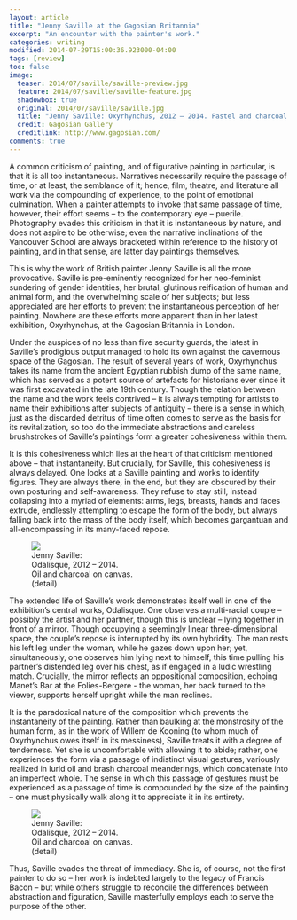 ```yaml
---
layout: article
title: "Jenny Saville at the Gagosian Britannia"
excerpt: "An encounter with the painter's work."
categories: writing
modified: 2014-07-29T15:00:36.923000-04:00
tags: [review]
toc: false
image:
  teaser: 2014/07/saville/saville-preview.jpg
  feature: 2014/07/saville/saville-feature.jpg
  shadowbox: true
  original: 2014/07/saville/saville.jpg
  title: "Jenny Saville: Oxyrhynchus, 2012 – 2014. Pastel and charcoal on canvas."
  credit: Gagosian Gallery
  creditlink: http://www.gagosian.com/
comments: true
---
```



A common criticism of painting, and of figurative painting in particular, is that it is all too instantaneous. Narratives necessarily require the passage of time, or at least, the semblance of it; hence, film, theatre, and literature all work via the compounding of experience, to the point of emotional culmination. When a painter attempts to invoke that same passage of time, however, their effort seems – to the contemporary eye – puerile. Photography evades this criticism in that it is instantaneous by nature, and does not aspire to be otherwise; even the narrative inclinations of the Vancouver School are always bracketed within reference to the history of painting, and in that sense, are latter day paintings themselves.

This is why the work of British painter Jenny Saville is all the more provocative. Saville is pre-eminently recognized for her neo-feminist sundering of gender identities, her brutal, glutinous reification of human and animal form, and the overwhelming scale of her subjects; but less appreciated are her efforts to prevent the instantaneous perception of her painting. Nowhere are these efforts more apparent than in her latest exhibition, Oxyrhynchus, at the Gagosian Britannia in London.

Under the auspices of no less than five security guards, the latest in Saville’s prodigious output managed to hold its own against the cavernous space of the Gagosian. The result of several years of work, Oxyrhynchus takes its name from the ancient Egyptian rubbish dump of the same name, which has served as a potent source of artefacts for historians ever since it was first excavated in the late 19th century. Though the relation between the name and the work feels contrived – it is always tempting for artists to name their exhibitions after subjects of antiquity – there is a sense in which, just as the discarded detritus of time often comes to serve as the basis for its revitalization, so too do the immediate abstractions and careless brushstrokes of Saville’s paintings form a greater cohesiveness within them.

It is this cohesiveness which lies at the heart of that criticism mentioned above – that instantaneity. But crucially, for Saville, this cohesiveness is always delayed. One looks at a Saville painting and works to identify figures. They are always there, in the end, but they are obscured by their own posturing and self-awareness. They refuse to stay still, instead collapsing into a myriad of elements: arms, legs, breasts, hands and faces extrude, endlessly attempting to escape the form of the body, but always falling back into the mass of the body itself, which becomes gargantuan and all-encompassing in its many-faced repose.

<figure>
  <a href="http://upload.wikimedia.org/wikipedia/commons/0/0d/Edouard_Manet%2C_A_Bar_at_the_Folies-Berg%C3%A8re.jpg" rel="shadowbox" title="Jenny Saville: Odalisque, 2012 – 2014. Oil and charcoal on canvas."><img src="{{site.url}}/images/2014/07/saville/manet-teaser.jpg"></a>
  <figcaption>Jenny Saville: <br />Odalisque, 2012 – 2014. <br />Oil and charcoal on canvas. <br /> (detail)</figcaption>
</figure>

The extended life of Saville’s work demonstrates itself well in one of the exhibition’s central works, Odalisque. One observes a multi-racial couple – possibly the artist and her partner, though this is unclear – lying together in front of a mirror. Though occupying a seemingly linear three-dimensional space, the couple’s repose is interrupted by its own hybridity. The man rests his left leg under the woman, while he gazes down upon her; yet, simultaneously, one observes him lying next to himself, this time pulling his partner’s distended leg over his chest, as if engaged in a ludic wrestling match. Crucially, the mirror reflects an oppositional composition, echoing Manet’s Bar at the Folies-Bergere - the woman, her back turned to the viewer, supports herself upright while the man reclines.

It is the paradoxical nature of the composition which prevents the instantaneity of the painting. Rather than baulking at the monstrosity of the human form, as in the work of Willem de Kooning (to whom much of Oxyrhynchus owes itself in its messiness), Saville treats it with a degree of tenderness. Yet she is uncomfortable with allowing it to abide; rather, one experiences the form via a passage of indistinct visual gestures, variously realized in lurid oil and brash charcoal meanderings, which concatenate into an imperfect whole. The sense in which this passage of gestures must be experienced as a passage of time is compounded by the size of the painting – one must physically walk along it to appreciate it in its entirety.

<figure>
  <a href="{{site.url}}/images/2014/07/saville/odalisque.jpg" rel="shadowbox" title="Jenny Saville: Odalisque, 2012 – 2014. Oil and charcoal on canvas."><img src="{{site.url}}/images/2014/07/saville/odalisque-teaser.jpg"></a>
  <figcaption>Jenny Saville: <br />Odalisque, 2012 – 2014. <br />Oil and charcoal on canvas. <br /> (detail)</figcaption>
</figure>

Thus, Saville evades the threat of immediacy. She is, of course, not the first painter to do so – her work is indebted largely to the legacy of Francis Bacon – but while others struggle to reconcile the differences between abstraction and figuration, Saville masterfully employs each to serve the purpose of the other.
